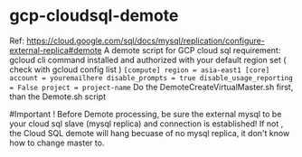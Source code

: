 # gcp-cloudsql-demote
  Ref: https://cloud.google.com/sql/docs/mysql/replication/configure-external-replica#demote
  A demote script for GCP cloud sql
  requirement: gcloud cli command installed and authorized with your default region set ( check with gcloud config list )
	```
	[compute]
	region = asia-east1
	[core]
	account = youremailhere
	disable_prompts = true
	disable_usage_reporting = False
	project = project-name
	```
  Do the DemoteCreateVirtualMaster.sh first, than the Demote.sh script

#Important !
Before Demote processing, be sure the external mysql to be your cloud sql slave (mysql replica) and connection is established!
If not , the Cloud SQL demote will hang becuase of no mysql replica, it don't know how to change master to.

